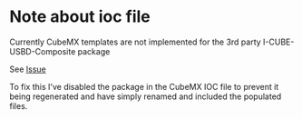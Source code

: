 # Note about ioc file

Currently CubeMX templates are not implemented for the 3rd party
I-CUBE-USBD-Composite package

See [Issue](https://github.com/alambe94/I-CUBE-USBD-Composite/issues/2)

To fix this I've disabled the package in the CubeMX IOC file to prevent it being
regenerated and have simply renamed and included the populated files.
